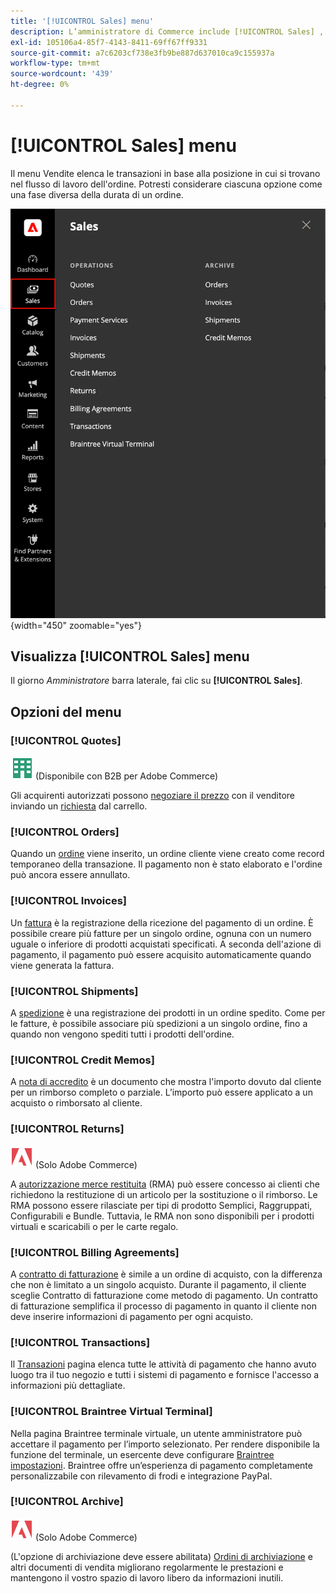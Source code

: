 ```yaml
---
title: '[!UICONTROL Sales] menu'
description: L’amministratore di Commerce include [!UICONTROL Sales] , che consente di accedere agli strumenti per l'utilizzo degli ordini in base alla loro posizione all'interno del flusso di lavoro.
exl-id: 105106a4-85f7-4143-8411-69ff67ff9331
source-git-commit: a7c6203cf738e3fb9be887d637010ca9c155937a
workflow-type: tm+mt
source-wordcount: '439'
ht-degree: 0%

---
```


# [!UICONTROL Sales] menu

Il menu Vendite elenca le transazioni in base alla posizione in cui si trovano nel flusso di lavoro dell&#39;ordine. Potresti considerare ciascuna opzione come una fase diversa della durata di un ordine.

![Menu Vendite](./assets/admin-menu-sales.png){width="450" zoomable="yes"}

## Visualizza [!UICONTROL Sales] menu

Il giorno _Amministratore_ barra laterale, fai clic su **[!UICONTROL Sales]**.

## Opzioni del menu

### [!UICONTROL Quotes]

![B2B per Adobe Commerce](../assets/b2b.svg) (Disponibile con B2B per Adobe Commerce)

Gli acquirenti autorizzati possono [negoziare il prezzo](../b2b/quotes.md) con il venditore inviando un [richiesta](../b2b/quote-request.md) dal carrello.

### [!UICONTROL Orders]

Quando un [ordine](orders.md) viene inserito, un ordine cliente viene creato come record temporaneo della transazione. Il pagamento non è stato elaborato e l&#39;ordine può ancora essere annullato.

### [!UICONTROL Invoices]

Un [fattura](invoices.md) è la registrazione della ricezione del pagamento di un ordine. È possibile creare più fatture per un singolo ordine, ognuna con un numero uguale o inferiore di prodotti acquistati specificati. A seconda dell&#39;azione di pagamento, il pagamento può essere acquisito automaticamente quando viene generata la fattura.

### [!UICONTROL Shipments]

A [spedizione](shipments.md) è una registrazione dei prodotti in un ordine spedito. Come per le fatture, è possibile associare più spedizioni a un singolo ordine, fino a quando non vengono spediti tutti i prodotti dell&#39;ordine.

### [!UICONTROL Credit Memos]

A [nota di accredito](credit-memos.md) è un documento che mostra l&#39;importo dovuto dal cliente per un rimborso completo o parziale. L’importo può essere applicato a un acquisto o rimborsato al cliente.

### [!UICONTROL Returns]

![Adobe Commerce](../assets/adobe-logo.svg) (Solo Adobe Commerce)

A [autorizzazione merce restituita](returns.md) (RMA) può essere concesso ai clienti che richiedono la restituzione di un articolo per la sostituzione o il rimborso. Le RMA possono essere rilasciate per tipi di prodotto Semplici, Raggruppati, Configurabili e Bundle. Tuttavia, le RMA non sono disponibili per i prodotti virtuali e scaricabili o per le carte regalo.

### [!UICONTROL Billing Agreements]

A [contratto di fatturazione](paypal-billing-agreements.md) è simile a un ordine di acquisto, con la differenza che non è limitato a un singolo acquisto. Durante il pagamento, il cliente sceglie Contratto di fatturazione come metodo di pagamento. Un contratto di fatturazione semplifica il processo di pagamento in quanto il cliente non deve inserire informazioni di pagamento per ogni acquisto.

### [!UICONTROL Transactions]

Il [Transazioni](transactions.md) pagina elenca tutte le attività di pagamento che hanno avuto luogo tra il tuo negozio e tutti i sistemi di pagamento e fornisce l&#39;accesso a informazioni più dettagliate.

### [!UICONTROL Braintree Virtual Terminal]

Nella pagina Braintree terminale virtuale, un utente amministratore può accettare il pagamento per l’importo selezionato. Per rendere disponibile la funzione del terminale, un esercente deve configurare [Braintree impostazioni](braintree.md). Braintree offre un’esperienza di pagamento completamente personalizzabile con rilevamento di frodi e integrazione PayPal.

### [!UICONTROL Archive]

![Adobe Commerce](../assets/adobe-logo.svg) (Solo Adobe Commerce)

(L&#39;opzione di archiviazione deve essere abilitata) [Ordini di archiviazione](order-archive.md) e altri documenti di vendita migliorano regolarmente le prestazioni e mantengono il vostro spazio di lavoro libero da informazioni inutili.
